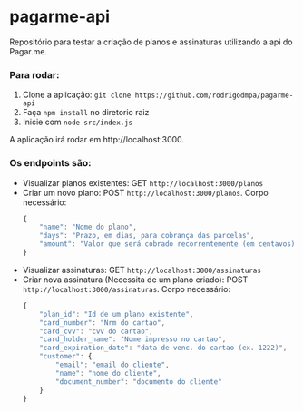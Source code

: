 # pagarme-api
Repositório para testar a criação de planos e assinaturas utilizando a api do Pagar.me.

### Para rodar:

1) Clone a aplicação: `git clone https://github.com/rodrigodmpa/pagarme-api`
2) Faça `npm install` no diretorio raiz
3) Inicie com `node src/index.js`

A aplicação irá rodar em http://localhost:3000.

### Os endpoints são:


* Visualizar planos existentes: GET `http://localhost:3000/planos`
* Criar um novo plano: POST `http://localhost:3000/planos`.
Corpo necessário: 
    ```javascript
    {
        "name": "Nome do plano",
        "days": "Prazo, em dias, para cobrança das parcelas",
        "amount": "Valor que será cobrado recorrentemente (em centavos)"
    }
    ```
* Visualizar assinaturas: GET `http://localhost:3000/assinaturas`
* Criar nova assinatura (Necessita de um plano criado): POST `http://localhost:3000/assinaturas`.
Corpo necessário: 
    ```javascript
    {
        "plan_id": "Id de um plano existente",
        "card_number": "Nrm do cartao",
        "card_cvv": "cvv do cartao",
        "card_holder_name": "Nome impresso no cartao",
        "card_expiration_date": "data de venc. do cartao (ex. 1222)",
        "customer": {
            "email": "email do cliente",
            "name": "nome do cliente",
            "document_number": "documento do cliente"
        }
    }
    ```


